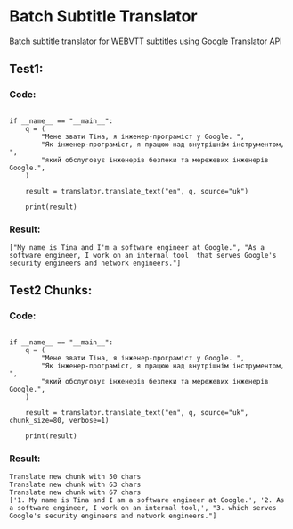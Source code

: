 # Batch Subtitle Translator

Batch subtitle translator for WEBVTT subtitles using Google Translator API

## Test1:

### Code:

```import translator

if __name__ == "__main__":
    q = (
        "Мене звати Тіна, я інженер-програміст у Google. ",
        "Як інженер-програміст, я працюю над внутрішнім інструментом, ",
        "який обслуговує інженерів безпеки та мережевих інженерів Google.",
    )

    result = translator.translate_text("en", q, source="uk")

    print(result)
```

### Result:

```
["My name is Tina and I'm a software engineer at Google.", "As a software engineer, I work on an internal tool  that serves Google's security engineers and network engineers."]
```

## Test2 Chunks:

### Code:

```import translator

if __name__ == "__main__":
    q = (
        "Мене звати Тіна, я інженер-програміст у Google. ",
        "Як інженер-програміст, я працюю над внутрішнім інструментом, ",
        "який обслуговує інженерів безпеки та мережевих інженерів Google.",
    )

    result = translator.translate_text("en", q, source="uk", chunk_size=80, verbose=1)

    print(result)
```

### Result:

```
Translate new chunk with 50 chars
Translate new chunk with 63 chars
Translate new chunk with 67 chars
['1. My name is Tina and I am a software engineer at Google.', '2. As a software engineer, I work on an internal tool,', "3. which serves Google's security engineers and network engineers."]
```
